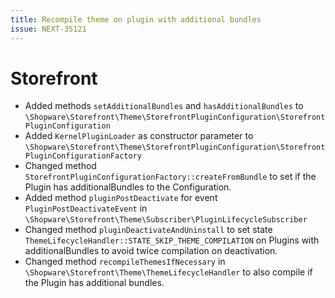 ```yaml
---
title: Recompile theme on plugin with additional bundles
issue: NEXT-35121
---
```

# Storefront
* Added methods `setAdditionalBundles` and `hasAdditionalBundles` to `\Shopware\Storefront\Theme\StorefrontPluginConfiguration\StorefrontPluginConfiguration`
* Added `KernelPluginLoader` as constructor parameter to `\Shopware\Storefront\Theme\StorefrontPluginConfiguration\StorefrontPluginConfigurationFactory`
* Changed method `StorefrontPluginConfigurationFactory::createFromBundle` to set if the Plugin has additionalBundles to the Configuration.
* Added method `pluginPostDeactivate` for event `PluginPostDeactivateEvent` in `\Shopware\Storefront\Theme\Subscriber\PluginLifecycleSubscriber`
* Changed method `pluginDeactivateAndUninstall` to set state `ThemeLifecycleHandler::STATE_SKIP_THEME_COMPILATION` on Plugins with additionalBundles to avoid twice compilation on deactivation.
* Changed method `recompileThemesIfNecessary` in `\Shopware\Storefront\Theme\ThemeLifecycleHandler` to also compile if the Plugin has additional bundles.
